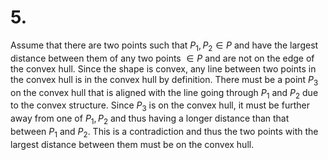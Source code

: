 # 5.

Assume that there are two points such that $P_1, P_2 \in P$ and have the largest
distance between them of any two points $\in P$ and are not on the edge of the
convex hull. Since the shape is convex, any line between two points in the
convex hull is in the convex hull by definition. There must be a point $P_3$ on the
convex hull that is aligned with the line going through $P_1$ and $P_2$ due to
the convex structure. Since $P_3$ is on the convex hull, it must be further away
from one of $P_1, P_2$ and thus having a longer distance than that between $P_1$
and $P_2$. This is a contradiction and thus the two points with the largest
distance between them must be on the convex hull.
